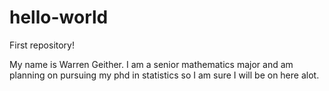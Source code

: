 # hello-world
First repository!

My name is Warren Geither. I am a senior mathematics major and am planning on pursuing my phd in statistics
so I am sure I will be on here alot. 
